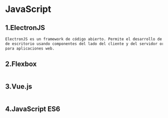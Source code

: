# JavaScript
## 1.ElectronJS
```html
ElectronJS es un framework de código abierto. Permite el desarrollo de aplicaciones gráficas
de escritorio usando componentes del lado del cliente y del servidor originalmente desarrolladas
para aplicaciones web.
```

## 2.Flexbox
```html

```

## 3.Vue.js
```html

```
## 4.JavaScript ES6
```html

```
